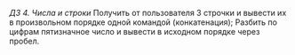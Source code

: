 *ДЗ 4. Числа и строки*
Получить от пользователя 3 строчки и вывести их в произвольном порядке одной командой (конкатенация);
Разбить по цифрам пятизначное число и вывести в исходном порядке через пробел.
